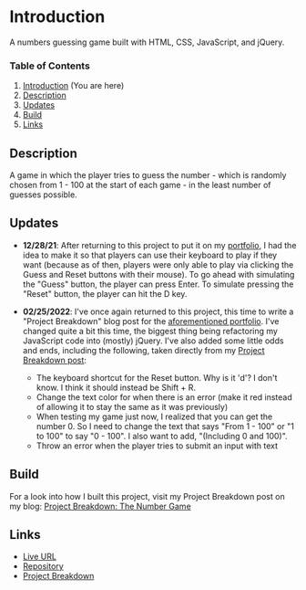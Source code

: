 # Introduction
 A numbers guessing game built with HTML, CSS, JavaScript, and jQuery.

### Table of Contents
1. [Introduction](#Introduction) (You are here)
2. [Description](#Description)
3. [Updates](#Updates)
4. [Build](#Build)
5. [Links](#Links)

## Description
A game in which the player tries to guess the number - which is randomly chosen from 1 - 100 at the start of each game - in the least number of guesses possible.

## Updates
- **12/28/21**: After returning to this project to put it on my [portfolio](https://risclvoer.github,io/The-Number-Game), I had the idea to make it so that players can use their keyboard to play if they want (because as of then, players were only able to play via clicking the Guess and Reset buttons with their mouse). To go ahead with simulating the "Guess" button, the player can press Enter. To simulate pressing the "Reset" button, the player can hit the D key.

- **02/25/2022**: I've once again returned to this project, this time to write a "Project Breakdown" blog post for the [aforementioned portfolio](https://risclvoer.github.io/The-Number-Game). I've changed quite a bit this time, the biggest thing being refactoring my JavaScript code into (mostly) jQuery. I've also added some little odds and ends, including the following, taken directly from my [Project Breakdown post](https://risclover.github.io/official-portfolio/blog/project_breakdown_number_game.html/):
    - The keyboard shortcut for the Reset button. Why is it 'd'? I don't know. I think it should instead be Shift + R.
    - Change the text color for when there is an error (make it red instead of allowing it to stay the same as it was previously)
    - When testing my game just now, I realized that you can get the number 0. So I need to change the text that says "From 1 - 100" or "1 to 100" to say "0 - 100". I also want to add, "(Including 0 and 100)".
    - Throw an error when the player tries to submit an input with text

## Build
For a look into how I built this project, visit my Project Breakdown post on my blog: [Project Breakdown: The Number Game](https://risclover.github.io/official-portfolio/blog/project_breakdown_number_game.html/)

## Links
- [Live URL](https://risclover.github.io/The-Number-Game/)
- [Repository](https://www.github.com/Risclover/The-Number-Game/)
- [Project Breakdown](https://risclover.github.io/official-portfolio/blog/project_breakdown_number_game.html/)